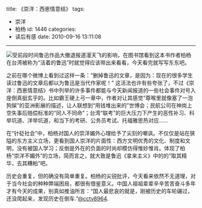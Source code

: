 title: 《崇洋：西崽情意结》
tags:
  - 崇洋
  - 柏杨
id: 1446
categories:
  - 读后有感
date: 2010-09-16 13:11:08
---

[![](http://img5.douban.com/mpic/s4399965.jpg)](http://book.douban.com/subject/4249102)受前段时间鲁迅作品大撤退报道漫天飞的影响，在图书馆看到这本书作者柏杨在台湾被称为“活着的鲁迅”时就觉得应该带出来看看，今天看完就写写东东吧。

之前在哪个微博上看到过这样一条：“删掉鲁迅的文章，是因为：现在的很多学生读过鲁迅的文章后都以为鲁迅是当代作家呢！” 这活法也许有些夸张了，不过《崇洋：西崽情意结》书中列举的许多事件都能与今天新闻报道的一些社会事件对号入座倒真挺玄乎的。比如霸王硬上弓一章中，作者对让其感觉“尊喉里就像塞了一泡狗屎”的亚洲影展的描述，让人联想到“用钱堆出来的”世博会；民航公司在神岗上空失事后赔偿标准的“同人不同命”；台湾“联考”的巨大压力下产生的恶性补习、科举坑道、洋举坑道，和当下的考研、公务员考试、托福雅思热对应……

在“针砭社会”中，柏杨对国人的崇洋媚外心理给予了尖刻的嘲讽。不仅仅是站在狭隘的东方主义立场，更看到国人崇洋的片面性：西方文明优秀的文化、制度和文明，没有被国人学习；反倒是外在的负面的时尚却模仿得惟妙惟肖。体现了柏杨“崇洋不媚外”的立场，简而言之，就大致是鲁迅《拿来主义》中的的“取其精华，去其糟粕”吧。<!--more-->

历史会重复，但的确没有简单重复。柏杨的尖锐批评，今天看来依然不无道理，对于当今社会的种种弊端困局，都很有借鉴意义。中国人祖祖辈辈辛辛苦苦奋斗多年才有今天的成果，别真如推油所言：“国人最悲哀的就是，刚被历史的车轮碾过，还没爬起来，发现历史在倒车.”[@cctv8964](http://twitter.com/cctv8964).